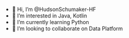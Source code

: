 - 👋 Hi, I’m @HudsonSchumaker-HF
- 👀 I’m interested in Java, Kotlin
- 🌱 I’m currently learning Python
- 💞️ I’m looking to collaborate on Data Platform

<!---
HudsonSchumaker-HF/HudsonSchumaker-HF is a ✨ special ✨ repository because its `README.md` (this file) appears on your GitHub profile.
You can click the Preview link to take a look at your changes.
--->
